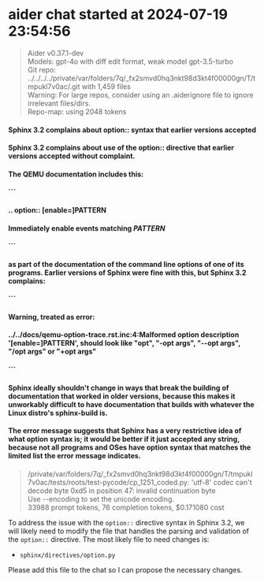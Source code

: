 
# aider chat started at 2024-07-19 23:54:56

> Aider v0.37.1-dev  
> Models: gpt-4o with diff edit format, weak model gpt-3.5-turbo  
> Git repo: ../../../../private/var/folders/7q/_fx2smvd0hq3nkt98d3kt4f00000gn/T/tmpukl7v0ac/.git with 1,459 files  
> Warning: For large repos, consider using an .aiderignore file to ignore irrelevant files/dirs.  
> Repo-map: using 2048 tokens  

#### Sphinx 3.2 complains about option:: syntax that earlier versions accepted  
#### Sphinx 3.2 complains about use of the option:: directive that earlier versions accepted without complaint.  
####   
#### The QEMU documentation includes this:  
#### ```  
#### .. option:: [enable=]PATTERN  
####   
####    Immediately enable events matching *PATTERN*  
#### ```  
####   
#### as part of the documentation of the command line options of one of its programs. Earlier versions of Sphinx were fine with this, but Sphinx 3.2 complains:  
####   
#### ```  
#### Warning, treated as error:  
#### ../../docs/qemu-option-trace.rst.inc:4:Malformed option description '[enable=]PATTERN', should look like "opt", "-opt args", "--opt args", "/opt args" or "+opt args"  
#### ```  
####   
#### Sphinx ideally shouldn't change in ways that break the building of documentation that worked in older versions, because this makes it unworkably difficult to have documentation that builds with whatever the Linux distro's sphinx-build is.  
####   
#### The error message suggests that Sphinx has a very restrictive idea of what option syntax is; it would be better if it just accepted any string, because not all programs and OSes have option syntax that matches the limited list the error message indicates.  
####  
> /private/var/folders/7q/_fx2smvd0hq3nkt98d3kt4f00000gn/T/tmpukl7v0ac/tests/roots/test-pycode/cp_1251_coded.py: 'utf-8' codec can't decode byte 0xd5 in position 47: invalid continuation byte  
> Use --encoding to set the unicode encoding.  
> 33988 prompt tokens, 76 completion tokens, $0.171080 cost  

To address the issue with the `option::` directive syntax in Sphinx 3.2, we will likely need to modify the file that handles the parsing and validation of the `option::` directive. The most likely file to need changes is:

- `sphinx/directives/option.py`

Please add this file to the chat so I can propose the necessary changes.

